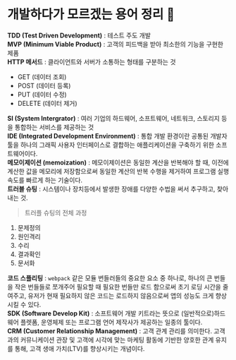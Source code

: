 # 개발하다가 모르겠는 용어 정리 🔡

**TDD (Test Driven Development)** : 테스트 주도 개발   
**MVP (Minimum Viable Product)** : 고객의 피드백을 받아 최소한의 기능을 구현한 제품   
**HTTP 메서드** : 클라이언트와 서버가 소통하는 형태를 구분하는 것 
- GET (데이터 조회)
- POST (데이터 등록)
- PUT (데이터 수정)
- DELETE (데이터 제거)   

**SI (System Intergrator)** : 여러 기업의 하드웨어, 소프트웨어, 네트워크, 스토리지 등을 통합하는 서비스를 제공하는 것   
**IDE (Integrated Development Environment)** : 통합 개발 환경이란 공통된 개발자 툴을 하나의 그래픽 사용자 인터페이스로 결합하는 애플리케이션을 구축하기 위한 소프트웨어이다.   
**메모이제이션 (memoization)** : 메모이제이션은 동일한 계산을 반복해야 할 때, 이전에 계산한 값을 메모리에 저장함으로써 동일한 계산의 반복 수행을 제거하여 프로그램 실행 속도를 빠르게 하는 기술이다.   
**트러블 슈팅** : 시스템이나 장치등에서 발생한 장애를 다양한 수법을 써서 추구하고, 찾아내는 것.
> 트러플 슈팅의 전체 과정
1. 문제정의
2. 원인격리
3. 수리
4. 결과확인
5. 문서화

**코드 스플리팅** : `webpack` 같은 모듈 번들러들의 중요한 요소 중 하나로, 하나의 큰 번들을 작은 번들들로 쪼개주어 필요할 때 필요한 번들만 로드 함으로써 초기 로딩 시간을 줄여주고, 유저가 현재 필요하지 않은 코드는 로드하지 않음으로써 앱의 성능도 크게 향상 시킬 수 있다.   
**SDK (Software Develop Kit)** : 소프트웨어 개발 키트라는 뜻으로 (일반적으로)하드웨어 플렛폼, 운영체제 또는 프로그램 언어 제작사가 제공하는 일종의 툴이다.   
**CRM (Customer Relationship Management)** :  고객 관계 관리를 의미한다. 고객과의 커뮤니케이션 관장 및 고객에 시각에 맞는 마케팅 활동에 기반한 양호한 관계 유지를 통해, 고객 생애 가치(LTV)를 향상시키는 개념이다.